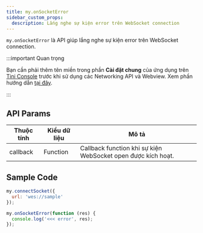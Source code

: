 ```yaml
---
title: my.onSocketError
sidebar_custom_props:
  description: Lắng nghe sự kiện error trên WebSocket connection
---
```


`my.onSocketError` là API giúp lắng nghe sự kiện error trên WebSocket connection.

:::important Quan trọng

Bạn cần phải thêm tên miền trong phần **Cài đặt chung** của ứng dụng trên [Tini Console](https://developer.tiki.vn/apps) trước khi sử dụng các Networking API và Webview. Xem phần hướng dẫn [tại đây](/docs/development/tini-console/whitelist-domains).

:::

## API Params

| Thuộc tính | Kiểu dữ liệu | Mô tả                                                        |
| ---------- | ------------ | ------------------------------------------------------------ |
| callback   | Function     | Callback function khi sự kiện WebSocket open được kích hoạt. |

## Sample Code

```js
my.connectSocket({
  url: 'wes://sample'
});

my.onSocketError(function (res) {
  console.log('<<< error', res);
});
```
